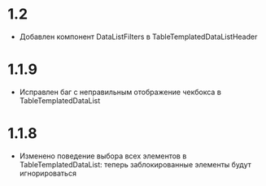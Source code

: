 
# 1.2
- Добавлен компонент DataListFilters в TableTemplatedDataListHeader 
# 1.1.9

- Исправлен баг с неправильным отображение чекбокса в TableTemplatedDataList

# 1.1.8

- Изменено поведение выбора всех элементов в TableTemplatedDataList: теперь заблокированные элементы будут игнорироваться